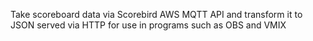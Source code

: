Take scoreboard data via Scorebird AWS MQTT API and transform it to JSON served via HTTP for use in programs such as OBS and VMIX